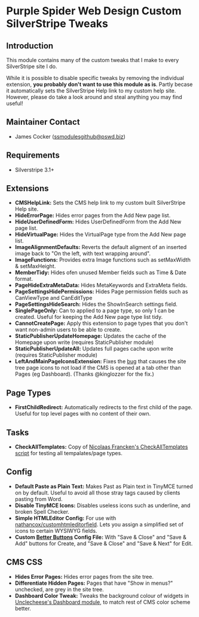 # Purple Spider Web Design Custom SilverStripe Tweaks

## Introduction

This module contains many of the custom tweaks that I make to every SilverStripe site I do.

While it is possible to disable specific tweaks by removing the individual extension, **you probably don't want to use this module as is**. Partly becase it automatically sets the SilverStripe Help link to my custom help site. However, please do take a look around and steal anything you may find useful!

## Maintainer Contact ##
 * James Cocker (ssmodulesgithub@pswd.biz)
 
## Requirements
 * Silverstripe 3.1+

## Extensions

* __CMSHelpLink:__ Sets the CMS help link to my custom built SilverStripe Help site.
* __HideErrorPage:__ Hides error pages from the Add New page list.
* __HideUserDefinedForm:__ Hides UserDefinedForm from the Add New page list.
* __HideVirtualPage:__ Hides the VirtualPage type from the Add New page list.
* __ImageAlignmentDefaults:__ Reverts the default aligment of an inserted image back to "On the left, with text wrapping around".
* __ImageFunctions:__ Provides extra Image functions such as setMaxWidth & setMaxHeight.
* __MemberTidy:__ Hides ofen unused Member fields such as Time & Date format.
* __PageHideExtraMetaData:__ Hides MetaKeywords and ExtraMeta fields.
* __PageSettingsHidePermissions:__ Hides Page permission fields such as CanViewType and CanEditType
* __PageSettingsHideSearch:__ Hides the ShowInSearch settings field.
* __SinglePageOnly:__ Can to applied to a page type, so only 1 can be created. Useful for keeping the Add New page type list tidy.
* __CannotCreatePage:__ Apply this extension to page types that you don't want non-admin users to be able to create.
* __StaticPublisherUpdateHomepage:__ Updates the cache of the Homepage upon write (requires StaticPublisher module)
* __StaticPublisherUpdateAll:__ Updates full pages cache upon write (requires StaticPublisher module)
* __LeftAndMainPageIconsExtension:__ Fixes the [bug](https://github.com/silverstripe/silverstripe-cms/issues/798) that causes the site tree page icons to not load if the CMS is opened at a tab other than Pages (eg Dashboard). (Thanks @kinglozzer for the fix.)

## Page Types

* __FirstChildRedirect:__ Automatically redirects to the first child of the page. Useful for top level pages with no content of their own.

## Tasks

* __CheckAllTemplates:__ Copy of [Nicolaas Francken's CheckAllTemplates script](https://github.com/sunnysideup/silverstripe-templateoverview/blob/master/code/tasks/CheckAllTemplates.php) for testing all tempalates/page types.

## Config

* __Default Paste as Plain Text:__ Makes Past as Plain text in TinyMCE turned on by default. Useful to avoid all those stray tags caused by clients pasting from Word.
* __Disable TinyMCE Icons:__ Disables useless icons such as underline, and broken Spell Checker.
* __Simple HTMLEditor Config:__ For use with [nathancox/customhtmleditorfield](https://github.com/nathancox/silverstripe-customhtmleditorfield). Lets you assign a simplified set of icons to certain WYSIWYG fields.
* __Custom [Better Buttons](https://github.com/unclecheese/silverstripe-gridfield-betterbuttons) Config File:__ With "Save & Close" and "Save & Add" buttons for Create, and "Save & Close" and "Save & Next" for Edit.

## CMS CSS

* __Hides Error Pages:__ Hides error pages from the site tree.
* __Differentiate Hidden Pages:__ Pages that have "Show in menus?" unchecked, are grey in the site tree.
* __Dashboard Color Tweak:__ Tweaks the background colour of widgets in [Unclecheese's Dashboard module](https://github.com/unclecheese/silverstripe-dashboard), to match rest of CMS color scheme better. 